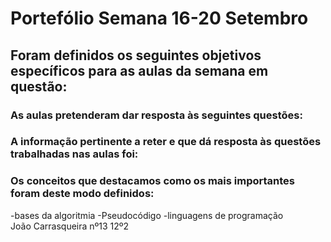 #                                                         Portefólio Semana 16-20 Setembro 

## Foram definidos os seguintes objetivos específicos para as aulas da semana em questão:

### As aulas pretenderam dar resposta às seguintes questões:
### A informação pertinente a reter e que dá resposta às questões trabalhadas nas aulas foi:
### Os conceitos que destacamos como os mais importantes foram deste modo definidos:
-bases da algoritmia
-Pseudocódigo
-linguagens de programação                                                                                            
                                                         João Carrasqueira nº13 12º2
